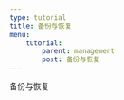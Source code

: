 ```yaml
---
type: tutorial
title: 备份与恢复
menu:
    tutorial:
        parent: management
        post: 备份与恢复
---
```


备份与恢复
